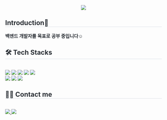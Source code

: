<div align= "center">
    <img src="https://capsule-render.vercel.app/api?type=transparent&color=gradient&height=120&text=Haerin%20Kim&animation=&fontColor=000000&fontSize=50" />
    </div>
    <div style="text-align: left;"> 
    <h2 style="border-bottom: 1px solid #d8dee4; color: #282d33;"> Introduction👋 </h2>  
    <div style="font-weight: 700; font-size: 15px; text-align: left; color: #282d33;"> 백엔드 개발자를 목표로 공부 중입니다☺️ </div> 
    </div>
    <div style="text-align: left;">
    <h2 style="border-bottom: 1px solid #d8dee4; color: #282d33;"> 🛠️ Tech Stacks </h2> <br> 
    <div style="margin: ; text-align: left;" "text-align: left;"> <img src="https://img.shields.io/badge/Java-007396?style=flat-square&logo=Java&logoColor=white">
          <img src="https://img.shields.io/badge/Spring-6DB33F?style=flat-square&logo=Spring&logoColor=white">
          <img src="https://img.shields.io/badge/Spring Boot-6DB33F?style=flat-square&logo=Spring Boot&logoColor=white">
          <img src="https://img.shields.io/badge/MySQL-4479A1?style=flat-square&logo=MySQL&logoColor=white">
          <img src="https://img.shields.io/badge/C-A8B9CC?style=flat-square&logo=C&logoColor=white">
          <br/><img src="https://img.shields.io/badge/Python-3776AB?style=flat-square&logo=Python&logoColor=white">
          <img src="https://img.shields.io/badge/Flask-000000?style=flat-square&logo=Flask&logoColor=white">
          <img src="https://img.shields.io/badge/Figma-F24E1E?style=flat-square&logo=Figma&logoColor=white">
          </div>
    </div>
    <div style="text-align: left;">
    <h2 style="border-bottom: 1px solid #d8dee4; color: #282d33;"> 🧑‍💻 Contact me </h2> <br> 
    <div style="text-align: left;"> <a href=https://www.instagram.com/h__riiiin?igsh=MWF2YWVtcTE1MG9idw%3D%3D&utm_source=qr> <img src="https://img.shields.io/badge/Instagram-E4405F?style=flat-square&logo=Instagram&logoColor=white&link=https://www.instagram.com/h__riiiin?igsh=MWF2YWVtcTE1MG9idw%3D%3D&utm_source=qr"> </a>
         <a href=mailto:jenny1zzang@gmail.com> <img src="https://img.shields.io/badge/Gmail-EA4335?style=flat-square&logo=Gmail&logoColor=white&link=mailto:jenny1zzang@gmail.com"> </a>
          </div>  <br> 
    <div style="text-align: left;">  </div> 
    </div>
    </div>
    
